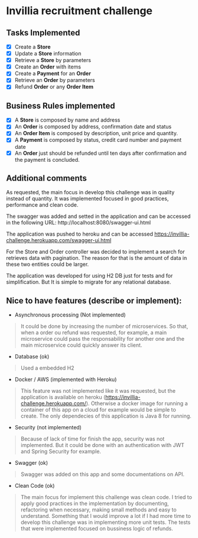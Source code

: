 # Invillia recruitment challenge

## Tasks Implemented
 
* [x] Create a **Store**
* [x] Update a **Store** information
* [x] Retrieve a **Store** by parameters
* [x] Create an **Order** with items
* [x] Create a **Payment** for an **Order**
* [x] Retrieve an **Order** by parameters
* [x] Refund **Order** or any **Order Item**

## Business Rules implemented

* [x] A **Store** is composed by name and address
* [x] An **Order** is composed by address, confirmation date and status
* [x] An **Order Item** is composed by description, unit price and quantity.
* [x] A **Payment** is composed by status, credit card number and payment date
* [x] An **Order** just should be refunded until ten days after confirmation and the payment is concluded.

## Additional comments

As requested, the main focus in develop this challenge was in quality instead of quantity. 
It was implemented focused in good practices, performance and clean code.

The swagger was added and setted in the application and can be accessed in the following URL:
http://localhost:8080/swagger-ui.html

The application was pushed to heroku and can be accessed https://invillia-challenge.herokuapp.com/swagger-ui.html

For the Store and Order controller was decided to implement a search for retrieves data with pagination. 
The reason for that is the amount of data in these two entities could be larger.

The application was developed for using H2 DB just for tests and for simplification.
But It is simple to migrate for any relational database.

## Nice to have features (describe or implement):
* Asynchronous processing (Not implemented)

> It could be done by increasing the number of microservices. 
So that, when a order ou refund was requested,  for example, a main microservice could pass the responsability 
for another one and the main microservice could quickly answer its client.   

* Database (ok)

> Used a embedded H2

* Docker / AWS (implemented with Heroku)

> This feature was not implemented like it was requested, but the application is available 
on heroku (https://invillia-challenge.herokuapp.com/). 
Otherwise a docker image for running a container of this app on a cloud for example would 
be simple to create. The only dependecies of this application is Java 8 for running.   

* Security (not implemented)

> Because of lack of time for finish the app, security was not implemented. 
But it could be done with an authentication with JWT and Spring Security for example.

* Swagger (ok)

> Swagger was added on this app and some documentations on API.

* Clean Code (ok)

> The main focus for implement this challenge was clean code. 
I tried to apply good practices in the implementation by documenting, 
refactoring when necessary, making small methods and easy to understand.
Something that I would improve a lot if I had more time to develop this challenge was in implementing more unit tests. 
The tests that were implemented focused on bussiness logic of refunds. 

